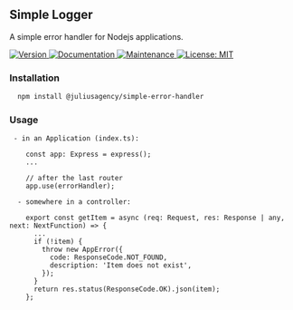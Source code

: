## Simple Logger

A simple error handler for Nodejs applications.

<p>
  <a href="https://www.npmjs.com/package/@juliusagency/simple-error-handler" target="_blank">
    <img alt="Version" src="https://img.shields.io/npm/v/@juliusagency/simple-error-handler.svg">
  </a>
  <a href="https://github.com/juliusagency/simple-error-handler#readme" target="_blank">
    <img alt="Documentation" src="https://img.shields.io/badge/documentation-yes-brightgreen.svg" />
  </a>
  <a href="https://github.com/juliusagency/simple-error-handler/graphs/commit-activity" target="_blank">
    <img alt="Maintenance" src="https://img.shields.io/badge/Maintained%3F-yes-green.svg" />
  </a>
  <a href="https://github.com/juliusagency/simple-error-handler/blob/master/LICENSE" target="_blank">
    <img alt="License: MIT" src="https://img.shields.io/badge/License-MIT-yellow.svg" />
  </a>
</p>

### Installation
```bash
  npm install @juliusagency/simple-error-handler
```
### Usage
```
 - in an Application (index.ts):

    const app: Express = express();
    ...

    // after the last router
    app.use(errorHandler);

  - somewhere in a controller:

    export const getItem = async (req: Request, res: Response | any, next: NextFunction) => {
      ...
      if (!item) {
        throw new AppError({
          code: ResponseCode.NOT_FOUND,
          description: 'Item does not exist',
        });
      }
      return res.status(ResponseCode.OK).json(item);
    };
```
